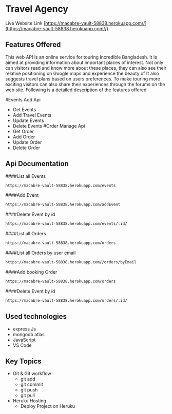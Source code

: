 # Travel Agency

Live Website Link [https://macabre-vault-58838.herokuapp.com//](https://macabre-vault-58838.herokuapp.com//).

## Features Offered

This web API is an online service for touring Incredible Bangladesh. It
is aimed at providing information about important places of interest. Not
only can visitors read and know more about these places, they can also
see their relative positioning on Google maps and experience the beauty of It also
suggests travel plans based on users preferences. To make touring more
exciting visitors can also share their experiences through the forums on the
web site.
Following is a detailed description of the features offered

#Events Add Api
- Get Events
- Add Travel Events
- Update Events
- Delete Events
#Order Manage Api
- Get Order
- Add Order
- Update Order
- Delete Order


## Api Documentation



####List all Events

```sh
https://macabre-vault-58838.herokuapp.com/events
```
####Add Event

```sh
https://macabre-vault-58838.herokuapp.com/addEvent
```

####Delete Event by id

```sh
https://macabre-vault-58838.herokuapp.com/events/:id/
```


####List all Orders

```sh
https://macabre-vault-58838.herokuapp.com/orders
```

####List all Orders by user email

```sh
https://macabre-vault-58838.herokuapp.com//orders/byEmail
```

####Add booking Order


```sh
https://macabre-vault-58838.herokuapp.com/orders
```

####Delete Event by id

```sh
https://macabre-vault-58838.herokuapp.com/orders/:id/
```


## Used technologies

-   express Js
-   mongodb atlas
-   JavaScript
-   VS Code

## Key Topics


-   Git & Git workflow
    -   git add
    -   git commit
    -   git push
    -   git pull
-   Heruku Hosting
    -   Deploy Project on Heruku